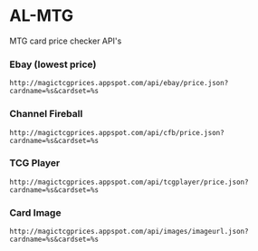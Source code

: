 AL-MTG 
======

MTG card price checker API's 


### Ebay (lowest price)
`http://magictcgprices.appspot.com/api/ebay/price.json?cardname=%s&cardset=%s`


### Channel Fireball

`http://magictcgprices.appspot.com/api/cfb/price.json?cardname=%s&cardset=%s`

### TCG Player

`http://magictcgprices.appspot.com/api/tcgplayer/price.json?cardname=%s&cardset=%s`

### Card Image

`http://magictcgprices.appspot.com/api/images/imageurl.json?cardname=%s&cardset=%s`


